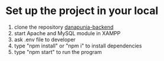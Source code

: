 # Set up the project in your local
1. clone the repository [danapunia-backend](https://github.com/Danapunia/danapunia-backend)
2. start Apache and MySQL module in XAMPP
3. ask .env file to developer
4. type "npm install" or "npm i" to install dependencies
5. type "npm start" to run the program